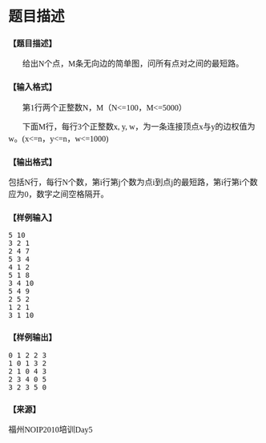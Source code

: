 # 题目描述


<h3>
	<span style="font-family:&#39;Microsoft YaHei&#39;;font-size:16px;">【题目描述】</span>
</h3>
<p style="text-indent:21.0000pt;">
	<span style="font-family:&#39;Microsoft YaHei&#39;;font-size:16px;">给出N个点，M条无向边的简单图，问所有点对之间的最短路。</span>
</p>
<h3>
	<span style="font-family:&#39;Microsoft YaHei&#39;;font-size:16px;">【输入格式】</span>
</h3>
<p style="text-indent:21.0000pt;">
	<span style="font-family:&#39;Microsoft YaHei&#39;;font-size:16px;">第1行两个正整数N，M（N&lt;=100，M&lt;=5000）</span> 
</p>
<p style="text-indent:21.0000pt;">
	<span style="font-family:&#39;Microsoft YaHei&#39;;font-size:16px;">下面M行，每行3个正整数x, y, w，为一条连接顶点x与y的边权值为w。(x&lt;=n，y&lt;=n，w&lt;=1000)</span>
</p>
<h3>
	<span style="font-family:&#39;Microsoft YaHei&#39;;font-size:16px;">【输出格式</span><span style="font-family:&#39;Microsoft YaHei&#39;;font-size:16px;">】</span>
</h3>
<p>
	<span style="font-family:&#39;Microsoft YaHei&#39;;font-size:16px;">包括N行，每行N个数，第i行第j个数为点i到点j的最短路，第i行第i个数应为0，数字之间空格隔开。</span>
</p>
<h3>
	<span style="font-family:&#39;Microsoft YaHei&#39;;font-size:16px;">【样例输入】</span> 
</h3>
<pre>5 10
3 2 1
2 4 7
5 3 4
4 1 2
5 1 8
3 4 10
5 4 9
2 5 2
1 2 1
3 1 10</pre>
<h3>
	<span style="font-family:&#39;Microsoft YaHei&#39;;font-size:16px;">【样例输出】</span> 
</h3>
<pre>0 1 2 2 3
1 0 1 3 2
2 1 0 4 3
2 3 4 0 5
3 2 3 5 0</pre>
<h3>
	<span style="font-family:&#39;Microsoft YaHei&#39;;font-size:16px;">【来源】</span> 
</h3>
<p>
	<span style="font-family:&#39;Microsoft YaHei&#39;;font-size:16px;">福州NOIP2010培训Day5</span>
</p>
